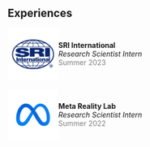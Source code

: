 ## Experiences

<div style="display: flex; align-items: center; flex-wrap: wrap;">

  <div style="display: flex; align-items: center; margin-bottom: 20px; margin-right: 50px;">
    <img src="./assets/img/companies/SRI_image.jpg" alt="SRI Logo" style="width: 100px; margin-right: 0px;">
    <div style="flex-grow: 1;">
      <div style="font-weight: bold;">SRI International</div>
      <div style="font-style: italic;">Research Scientist Intern</div>
      <div style="color: grey;">Summer 2023</div>
    </div>
  </div>

  <div style="display: flex; align-items: center; margin-bottom: 20px; margin-right: 0px">
    <img src="./assets/img/companies/Meta_image.jpg" alt="Meta Logo" style="width: 100px; margin-right: 0px;">
    <div style="flex-grow: 1;">
      <div style="font-weight: bold;">Meta Reality Lab</div>
      <div style="font-style: italic;">Research Scientist Intern</div>
      <div style="color: grey;">Summer 2022</div>
    </div>
  </div>

</div>

